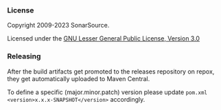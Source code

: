 ### License

Copyright 2009-2023 SonarSource.

Licensed under the [GNU Lesser General Public License, Version 3.0](http://www.gnu.org/licenses/lgpl.txt)

### Releasing

After the build artifacts get promoted to the releases repository on repox, 
they get automatically uploaded to Maven Central.

To define a specific (major.minor.patch) version please update `pom.xml` `<version>x.x.x-SNAPSHOT</version>` accordingly.
